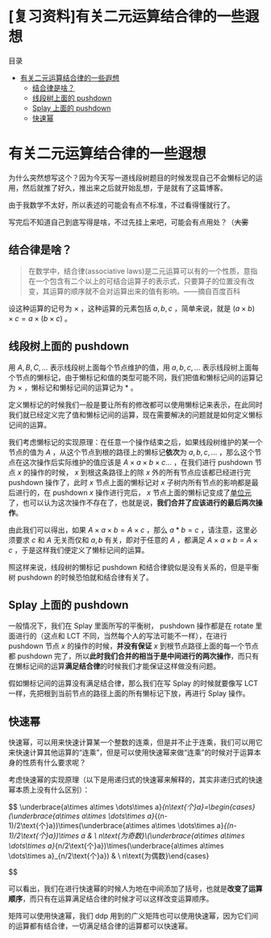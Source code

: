 # [复习资料]有关二元运算结合律的一些遐想



<div class="toc"><div class="toc-container-header">目录</div><ul><li><a href="#有关二元运算结合律的一些遐想" rel="noopener nofollow">有关二元运算结合律的一些遐想</a><ul><li><a href="#结合律是啥" rel="noopener nofollow">结合律是啥？</a></li><li><a href="#线段树上面的-pushdown" rel="noopener nofollow">线段树上面的 pushdown</a></li><li><a href="#splay-上面的-pushdown" rel="noopener nofollow">Splay 上面的 pushdown</a></li><li><a href="#快速幂" rel="noopener nofollow">快速幂</a></li></ul></li></ul></div>


<h1 id="有关二元运算结合律的一些遐想">有关二元运算结合律的一些遐想</h1>

为什么突然想写这个？因为今天写一道线段树题目的时候发现自己不会懒标记的运用，然后就推了好久，推出来之后就开始乱想，于是就有了这篇博客。

由于我数学不太好，所以表述的可能会有点不标准，不过看得懂就行了。

写完后不知道自己到底写得是啥，不过先挂上来吧，可能会有点用处？（<s>大雾</s>

<h2 id="结合律是啥">结合律是啥？</h2>



<blockquote>在数学中，结合律(associative laws)是二元运算可以有的一个性质，意指在一个包含有二个以上的可结合运算子的表示式，只要算子的位置没有改变，其运算的顺序就不会对运算出来的值有影响。——摘自百度百科<br></blockquote>



设这种运算的记号为 $\times$ ，这种运算的元素包括 $a,b,c$ ，简单来说，就是 $(a\times b)\times c=a\times (b\times c)$ 。

<h2 id="线段树上面的-pushdown">线段树上面的 pushdown</h2>

用 $A,B,C,\dots$ 表示线段树上面每个节点维护的值，用 $a,b,c,\dots$ 表示线段树上面每个节点的懒标记，由于懒标记和值的类型可能不同，我们把值和懒标记间的运算记为 $\times$ ，懒标记和懒标记间的运算记为 $*$ 。

定义懒标记的时候我们一般是要让所有的修改都可以使用懒标记来表示，在此同时我们就已经定义完了值和懒标记间的运算，现在需要解决的问题就是如何定义懒标记间的运算。

我们考虑懒标记的实现原理：在任意一个操作结束之后，如果线段树维护的某一个节点的值为 $A$ ，从这个节点到根的路径上的懒标记<strong>依次</strong>为 $a,b,c,\dots$ ，那么这个节点在这次操作后实际维护的值应该是 $A\times a\times b\times c\dots$ ，在我们进行 pushdown 节点 $x$ 的操作的时候， $x$ 到根这条路径上的除 $x$ 外的所有节点应该都已经进行完 pushdown 操作了，此时 $x$ 节点上面的懒标记对 $x$ 子树内所有节点的影响都是最后进行的，在 pushdown $x$ 操作进行完后， $x$ 节点上面的懒标记变成了<a href="https://baike.baidu.com/item/%E5%8D%95%E4%BD%8D%E5%85%83/11035606?fr=aladdin" target="_blank" rel="noopener nofollow">单位元</a>了，也可以认为这次操作不存在了，也就是说，<strong>我们合并了应该进行的最后两次操作</strong>。

由此我们可以得出，如果 $A\times a\times b=A\times c$ ，那么 $a*b=c$ ，请注意，这里必须要求 $c$ 和 $A$ 无关而仅和 $a,b$ 有关，即对于任意的 $A$ ，都满足 $A\times a\times b=A\times c$ ，于是这样我们便定义了懒标记间的运算。

照这样来说，线段树的懒标记 pushdown 和结合律貌似是没有关系的，但是平衡树 pushdown 的时候恐怕就和结合律有关了。

<h2 id="splay-上面的-pushdown">Splay 上面的 pushdown</h2>

一般情况下，我们在 Splay 里面所写的平衡树， pushdown 操作都是在 rotate 里面进行的（这点和 LCT 不同，当然每个人的写法可能不一样），在进行 pushdown 节点 $x$ 的操作的时候，<strong>并没有保证</strong> $x$ 到根节点路径上面的每一个节点都 pushdown 完了，所以<strong>此时我们合并的相当于是中间进行的两次操作</strong>，而只有在懒标记间的运算<strong>满足结合律</strong>的时候我们才能保证这样做没有问题。

假如懒标记间的运算没有满足结合律，那么我们在写 Splay 的时候就要像写 LCT 一样，先把根到当前节点的路径上面的所有懒标记下放，再进行 Splay 操作。

<h2 id="快速幂">快速幂</h2>

快速幂，可以用来快速计算某一个整数的连乘，但是并不止于连乘，我们可以用它来快速计算其他运算的“连乘”，但是可以使用快速幂来做“连乘”的时候对于运算本身的性质有什么要求呢？

考虑快速幂的实现原理（以下是用递归式的快速幂来解释的，其实非递归式的快速幂本质上没有什么区别）：


$$
\underbrace{a\times a\times \dots\times a}_{n\text{个}a}=\begin{cases}(\underbrace{a\times a\times \dots\times a}_{(n-1)/2\text{个}a})\times(\underbrace{a\times a\times \dots\times a}_{(n-1)/2\text{个}a})\times a & \ n\text{为奇数}\\(\underbrace{a\times a\times \dots\times a}_{n/2\text{个}a})\times(\underbrace{a\times a\times \dots\times a}_{n/2\text{个}a}) & \ n\text{为偶数}\end{cases}

$$

可以看出，我们在进行快速幂的时候人为地在中间添加了括号，也就是<strong>改变了运算顺序</strong>，而只有在运算满足结合律的时候才可以这样改变运算顺序。

矩阵可以使用快速幂，我们 ddp 用到的广义矩阵也可以使用快速幂，因为它们间的运算都有结合律，一切满足结合律的运算都可以快速幂。

